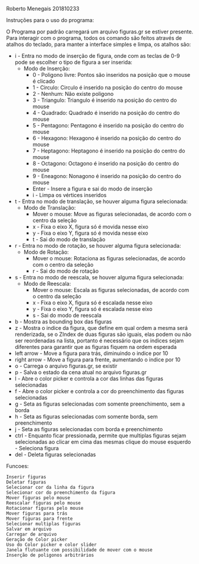 
Roberto Menegais 201810233

Instruções para o uso do programa:

O Programa por padrão carregará um arquivo figuras.gr se estiver presente. Para interagir com o programa, todos os comando são feitos através de atalhos do teclado,
para manter a interface simples e limpa, os atalhos são:

- i - Entra no modo de inserção de figura, onde com as teclas de 0-9 pode se escolher o tipo de figura a ser inserida:
    - Modo de Inserção: 
      - 0 - Poligono livre: Pontos são inseridos na posição que o mouse é clicado
      - 1 - Circulo: Circulo é inserido na posição do centro do mouse
      - 2 - Nenhum: Não existe poligono
      - 3 - Triangulo: Triangulo é inserido na posição do centro do mouse
      - 4 - Quadrado: Quadrado é inserido na posição do centro do mouse
      - 5 - Pentagono: Pentagono é inserido na posição do centro do mouse
      - 6 - Hexagono: Hexagono é inserido na posição do centro do mouse
      - 7 - Heptagono: Heptagono é inserido na posição do centro do mouse
      - 8 - Octagono: Octagono é inserido na posição do centro do mouse
      - 9 - Eneagono: Nonagono é inserido na posição do centro do mouse
      - Enter - Insere a figura e sai do modo de inserção
      - i - Limpa os vértices inseridos
- t - Entra no modo de translação, se houver alguma figura selecionada:
    - Modo de Translação:
        - Mover o mouse: Move as figuras selecionadas, de acordo com o centro da seleção
        - x - Fixa o eixo X, figura só é movida nesse eixo
        - y - Fixa o eixo Y, figura só é movida nesse eixo
        - t - Sai do modo de translação
- r - Entra no modo de rotação, se houver alguma figura selecionada:
    - Modo de Rotação:
        - Mover o mouse: Rotaciona as figuras selecionadas, de acordo com o centro da seleção
        - r - Sai do modo de rotação
- s - Entra no modo de reescala, se houver alguma figura selecionada:
    - Modo de Reescala:
        - Mover o mouse: Escala as figuras selecionadas, de acordo com o centro da seleção
        - x - Fixa o eixo X, figura só é escalada nesse eixo
        - y - Fixa o eixo Y, figura só é escalada nesse eixo
        - s - Sai do modo de reescala
- b - Mostra as bounding box das figuras
- z - Mostra o indice da figura, que define em qual ordem a mesma será renderizada,
    se o ZIndex de duas figuras são iguais, elas podem ou não ser reordenadas na lista, portanto é necessário que os indices sejam diferentes para garantir que as figuras
    fiquem na ordem esperada
- left arrow - Move a figura para trás, diminuindo o indice por 10
- right arrow - Move a figura para frente, aumentando o indice por 10
- o - Carrega o arquivo figuras.gr, se existir
- p - Salva o estado da cena atual no arquivo figuras.gr
- l - Abre o color picker e controla a cor das linhas das figuras selecionadas
- f - Abre o color picker e controla a cor do preenchimento das figuras selecionadas
- g - Seta as figuras selecionadas com somente preenchimento, sem a borda
- h - Seta as figuras selecionadas com somente borda, sem preenchimento
- j - Seta as figuras selecionadas com borda e preenchimento
- ctrl - Enquanto ficar pressionada, permite que multiplas figuras sejam selecionadas ao clicar em cima das mesmas
clique do mouse esquerdo - Seleciona figura
- del - Deleta figuras selecionadas

Funcoes:

    Inserir figuras
    Deletar figuras
    Selecionar cor da linha da figura
    Selecionar cor do preenchimento da figura
    Mover figuras pelo mouse
    Reescalar figuras pelo mouse
    Rotacionar figuras pelo mouse
    Mover figuras para trás
    Mover figuras para frente
    Selecionar multiplas figuras
    Salvar em arquivo
    Carregar de arquivo
    Geração de Color picker
    Uso do Color picker e color slider
    Janela flutuante com possibilidade de mover com o mouse
    Inserção de poligonos arbitrários